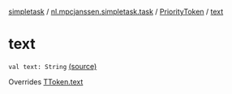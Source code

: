 [simpletask](../../index.md) / [nl.mpcjanssen.simpletask.task](../index.md) / [PriorityToken](index.md) / [text](.)

# text

`val text: String` [(source)](https://github.com/mpcjanssen/simpletask-android/blob/master/src/main/java/nl/mpcjanssen/simpletask/task/Task.kt#L496)

Overrides [TToken.text](../-t-token/text.md)

